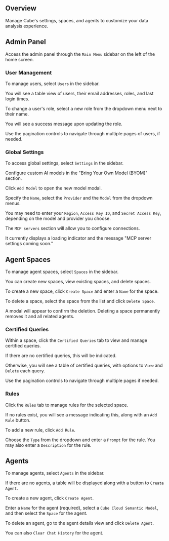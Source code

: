 ## Overview

Manage Cube's settings, spaces, and agents to customize your data analysis experience.

## Admin Panel

Access the admin panel through the `Main Menu` sidebar on the left of the home screen.



### User Management

To manage users, select `Users` in the sidebar.



You will see a table view of users, their email addresses, roles, and last login times.

To change a user's role, select a new role from the dropdown menu next to their name.



You will see a success message upon updating the role.



Use the pagination controls to navigate through multiple pages of users, if needed.

### Global Settings

To access global settings, select `Settings` in the sidebar.



Configure custom AI models in the "Bring Your Own Model (BYOM)" section.

Click `Add Model` to open the new model modal.



Specify the `Name`, select the `Provider` and the `Model` from the dropdown menus.

You may need to enter your `Region`, `Access Key ID`, and `Secret Access Key`, depending on the model and provider you choose.



The `MCP servers` section will allow you to configure connections.



It currently displays a loading indicator and the message "MCP server settings coming soon."

## Agent Spaces

To manage agent spaces, select `Spaces` in the sidebar.



You can create new spaces, view existing spaces, and delete spaces.

To create a new space, click `Create Space` and enter a `Name` for the space.



To delete a space, select the space from the list and click `Delete Space`.



A modal will appear to confirm the deletion. Deleting a space permanently removes it and all related agents.

### Certified Queries

Within a space, click the `Certified Queries` tab to view and manage certified queries.



If there are no certified queries, this will be indicated.



Otherwise, you will see a table of certified queries, with options to `View` and `Delete` each query.

Use the pagination controls to navigate through multiple pages if needed.



### Rules

Click the `Rules` tab to manage rules for the selected space.



If no rules exist, you will see a message indicating this, along with an `Add Rule` button.

To add a new rule, click `Add Rule`.



Choose the `Type` from the dropdown and enter a `Prompt` for the rule. You may also enter a `Description` for the rule.

## Agents

To manage agents, select `Agents` in the sidebar.



If there are no agents, a table will be displayed along with a button to `Create Agent`.

To create a new agent, click `Create Agent`.



Enter a `Name` for the agent (required), select a `Cube Cloud Semantic Model`, and then select the `Space` for the agent.

To delete an agent, go to the agent details view and click `Delete Agent`.



You can also `Clear Chat History` for the agent.